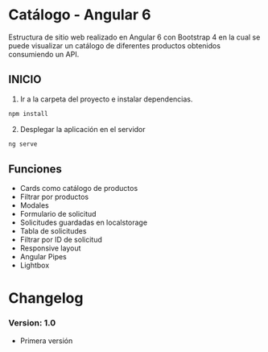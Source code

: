 # Catálogo - Angular 6

Estructura de sitio web realizado en Angular 6 con Bootstrap 4 en la cual se puede visualizar un catálogo de diferentes productos obtenidos consumiendo un API.

## INICIO

1. Ir a la carpeta del proyecto e instalar dependencias.
 ```bash
 npm install
 ```

2. Desplegar la aplicación en el servidor
 ```bash
 ng serve
 ```
## Funciones

* Cards como catálogo de productos
* Filtrar por productos
* Modales
* Formulario de solicitud
* Solicitudes guardadas en localstorage
* Tabla de solicitudes
* Filtrar por ID de solicitud
* Responsive layout
* Angular Pipes
* Lightbox


# Changelog

### Version: 1.0

  * Primera versión
